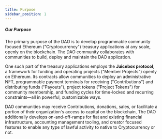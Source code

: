 ```yaml
---
title: Purpose
sidebar_position: 1
---
```


##### Our Purpose

The primary purpose of the DAO is to develop programmable community focused Ethereum ("Cryptocurrency") treasury applications at any scale, openly on the blockchain. The DAO community collaborates with communities to build, deploy and maintain the DAO application.

One such part of the treasury applications employs the **Juicebox protocol**, a framework for funding and operating projects ("Member Projects") openly on Ethereum. Its contracts allow communities to deploy an administrative NFT, programmable payment terminals for receiving ("Contributions") and distributing funds ("Payouts"), project tokens ("Project Tokens") for community membership, and funding cycles for time-locked and recurring constraints—all in powerful, customizable ways.

DAO communities may receive Contributions, donations, sales, or facilitate a portion of their organization's access to capital on the blockchain, The DAO additionally develops on-and-off-ramps for fiat and existing financial infrastructure, accounting management tooling, and creator focused features to enable any type of lawful activity to native to Cryptocurrency or not.
